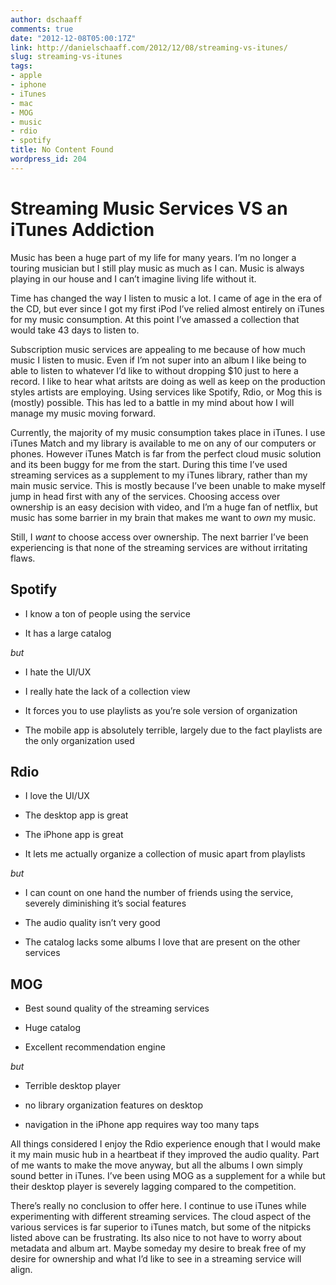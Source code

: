 ```yaml
---
author: dschaaff
comments: true
date: "2012-12-08T05:00:17Z"
link: http://danielschaaff.com/2012/12/08/streaming-vs-itunes/
slug: streaming-vs-itunes
tags:
- apple
- iphone
- iTunes
- mac
- MOG
- music
- rdio
- spotify
title: No Content Found
wordpress_id: 204
---
```


# Streaming Music Services VS an iTunes Addiction




Music has been a huge part of my life for many years. I’m no longer a touring musician but I still play music as much as I can. Music is always playing in our house and I can’t imagine living life without it.




Time has changed the way I listen to music a lot. I came of age in the era of the CD, but ever since I got my first iPod I’ve relied almost entirely on iTunes for my music consumption. At this point I’ve amassed a collection that would take 43 days to listen to.




Subscription music services are appealing to me because of how much music I listen to music. Even if I’m not super into an album I like being to able to listen to whatever I’d like to without dropping $10 just to here a record. I like to hear what aritsts are doing as well as keep on the production styles artists are employing. Using services like Spotify, Rdio, or Mog this is (mostly) possible. This has led to a battle in my mind about how I will manage my music moving forward.




Currently, the majority of my music consumption takes place in iTunes. I use iTunes Match and my library is available to me on any of our computers or phones. However iTunes Match is far from the perfect cloud music solution and its been buggy for me from the start. During this time I’ve used streaming services as a supplement to my iTunes library, rather than my main music service. This is mostly because I’ve been unable to make myself jump in head first with any of the services. Choosing access over ownership is an easy decision with video, and I’m a huge fan of netflix, but music has some barrier in my brain that makes me want to _own_ my music.




Still, I _want_ to choose access over ownership. The next barrier I’ve been experiencing is that none of the streaming services are without irritating flaws.




## Spotify




  * I know a ton of people using the service


  * It has a large catalog



_but_




  * I hate the UI/UX


  * I really hate the lack of a collection view


  * It forces you to use playlists as you’re sole version of organization


  * The mobile app is absolutely terrible, largely due to the fact playlists are the only organization used



## Rdio




  * I love the UI/UX


  * The desktop app is great


  * The iPhone app is great


  * It lets me actually organize a collection of music apart from playlists



_but_




  * I can count on one hand the number of friends using the service, severely diminishing it’s social features


  * The audio quality isn’t very good


  * The catalog lacks some albums I love that are present on the other services



## MOG




  * Best sound quality of the streaming services


  * Huge catalog


  * Excellent recommendation engine



_but_




  * Terrible desktop player


  * no library organization features on desktop


  * navigation in the iPhone app requires way too many taps



All things considered I enjoy the Rdio experience enough that I would make it my main music hub in a heartbeat if they improved the audio quality. Part of me wants to make the move anyway, but all the albums I own simply sound better in iTunes. I’ve been using MOG as a supplement for a while but their desktop player is severely lagging compared to the competition.




There’s really no conclusion to offer here. I continue to use iTunes while experimenting with different streaming services. The cloud aspect of the various services is far superior to iTunes match, but some of the nitpicks listed above can be frustrating. Its also nice to not have to worry about metadata and album art. Maybe someday my desire to break free of my desire for ownership and what I’d like to see in a streaming service will align.
